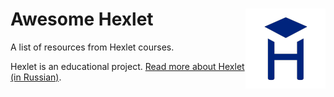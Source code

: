 # Awesome Hexlet<img src="https://raw.githubusercontent.com/Hexlet/hexletguides.github.io/master/images/hexlet_logo128.png" alt="Hexlet logo" align="right"/>
A list of resources from Hexlet courses.

Hexlet is an educational project. [Read more about Hexlet (in Russian)](https://ru.hexlet.io/pages/about?utm_source=github&utm_medium=link&utm_campaign=php-package).
